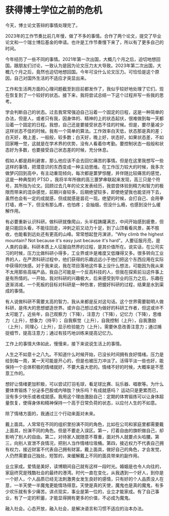 # 获得博士学位之前的危机

今天，博士论文答辩的事情处理完了。

2023年的工作节奏比前几年慢，做了不多的事情。合作了两个论文，提交了毕业论文和一个瑞士博后基金的申请。也许是工作节奏慢下来了，所以有了更多自己的时间。

今年经历了一些不同的事情。2021年第一次出国，大概几个月之后，迫切地想回国。跟朋友们讨论，一致认为是因为论文压力太大导致。2023年第二次出国，大概几个月之后，竟然也迫切地想回国。今年可没什么论文压力。可恰恰是这个原因，自己对国外生活的不适应才突显出来。

工作和生活两方面的心理问题截至到目前都发作了，我似乎较好地处理了它们，现在恢复到了一个较好的状态。接下来，我将尝试总结一下这个过程并写一些我的思考。

学会判断自己的状态。过去我常常强迫自己沿着一个固定的日程，这是一种简单的办法，但是人，或者只有我，因身体的、精神的上的状态起伏，很难做到每一天都沿着一个固定的日程。我想，自己还是要接受状态不佳的时候。但是，要尽量减少这样状态不佳的时候。我有一个简单的算法。工作效率白天低，状态那是真的差；白天好，晚上差，一般般，较多数；白天好，晚上好，状态好。如果状态差，不如回家睡一觉，这就是在学术界的优势，没有人看着你考勤。要控制状态一般般和状态好为多数，也要接受自己状态差的时候，充分休息。

假如人都是趋利避害，那么他应该不会去回忆痛苦的事情。但是在这里我想写一些这样的事情，把潜意识的东西变成一种主动思维。在工作压力较大的时候，我多次做梦闪回到高中，有主动重现倾向，每次都是噩梦惊醒，并伴随比较痛苦的感觉，这是一种典型的 PTSD 。我将半年所做的高三噩梦串联起来发现，高三只是个符号，其所指为论文。回顾过去几年的论文发表经历，我尝尝体验到精力和智力的极限而带来的混杂感觉，前期兴奋较多，后期绝望较多，即使绝望我也能坚持下去，虽然也会有一定的成就感，但成就感是昙花一现。绝望的时候，会打自己、会用拳打墙，疼一下，但没有那么疼，也怕疼； 会抽烟，但没什么瘾，也感到没什么缓解作用。

有必要重新认识科研。做科研就像爬山，头半程踌躇满志，中间开始感到疲惫，但是只能回头看，不能往回走，冲刺之前又动力十足，到了山顶看看风景，美不胜收，也能看到远处还有更高的山峰。常常想起登月演讲，"Why climb the highest mountain? Not because it's easy just because it's hard"。人要征服月亮，是人类的自豪。科研本质上人征服自然界的过程，是其价值所在。说实话，在公司实习的时候，压力比做科研小得多，工业界或许是难度又低赚得又多。很多转向工业界的人，在严肃科研过程中，他们获得的乐趣远远小于他们把这个东西应用在实际中获得的快感。对于我来说，我在项目落地这件事上没什么想法，可能因为我从来不太用那些高端产品，我自己可能是一个反高科技的人，但我在探索前沿这件事上是有热情的。一开始，我对科研的兴趣极大，后来感受到毕业的压力之后，乐趣在逐渐消减，一个死板的目标对科研是一种伤害，把握好科研的过程，结果是水到渠成的事情。

有人说做科研不需要太高的智力，我从来都是反对这句话。这个世界需要聪明人做科研，是伟大的思想塑造世界。或许自己想过成为做好的科研工作者，但这或许不太可能了。近些年，自己观察力（下降），注意力（下降），记忆力（下降），思维力（上升），想象力（持平）； 自我察觉（上升），自我控制（上升），自我激励（上升），同理心（上升），显示检验能力（上升）。需要休息改善注意力；通过捕捉细节，提高注意力；通过有技巧地训练来提高记忆力。

工作上的事情大体如此，慢慢来，接下来说说生活上的事情。

人生之不如意十之八九。不知道什么时候开始，已没长时间拥有良好情绪。压力是给到每一周，某一天可能是开心的，但是也被压力冲淡了。活得平淡一些也好，能保持一个总体积极的情绪就好，不要大喜大悲的。情绪不好的时候，大概率是不愿意工作的。

想好让情绪更加积极，可以尝试打羽毛球，看足球比赛、玩乐器、唱歌等。为什么要体育锻炼？分泌多巴胺或内啡肽？快乐吗？有成就感吗？ 运动只是更累而已，没有多少快乐或者成就感。我用这个理由激励自己：定期的体育锻炼可以让身体超量恢复，使得身体和精神保持一个高于日常负荷的状态，以应付人生的不如意。

除了情绪方面的，我通过三个行动来面对未来。

戴上面具。人常常在不同的组织里扮演不同的角色，比如在公司和家庭里都需要戴上面具，扮演不同的角色。但是不要走入误区。第一，打着自由的旗帜做自己，却影响了别人的自由。第二，对待家人就随意不尊重，面对外人就要点头哈腰。第三，向别人宣泄不良情况，把别人当作情绪垃圾桶。第四，接近权力不代表自己拥有权力，接近财富不代表自己拥有财富。戴上面具，做好自己的角色，才会发觉，人仍然需要自己独处，短暂的，来缓解戴上不同的面具带来的副作用。

业立家成。爱情是美好，读博期间自己就有这样一段时光。婚姻是也令人向往的，家庭终究是残酷社会的最终的港湾。时代一直在变化，从我遇到一个好人，到你是一个好人，个人品质已经无法刺激男女发生良好的感情，只有好的个人品质没人在意，一半天使一半魔鬼更能情场得意。天使是真的天使，魔鬼也是真的魔鬼，有多少欢乐就有多少痛苦。讲点现实，事业是第一位的，业立才能家成。有了自己事业，有了一定的积蓄，才能显得拥有更多的价值，不必成为魔鬼。

融入社会。心态开放，融入社会，是解决语言和习惯不适应的治本办法。
